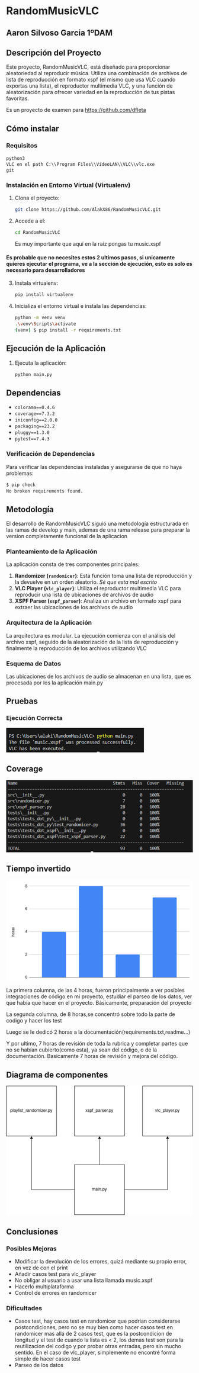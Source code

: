 # RandomMusicVLC

## Aaron Silvoso Garcia 1ºDAM

## Descripción del Proyecto
Este proyecto, RandomMusicVLC, está diseñado para proporcionar aleatoriedad al reproducir música. Utiliza una combinación de archivos de lista de reproducción en formato xspf (el mismo que usa VLC cuando exportas una lista), el reproductor multimedia VLC, y una función de aleatorización para ofrecer variedad en la reproducción de tus pistas favoritas.

Es un proyecto de examen para https://github.com/dfleta

## Cómo instalar
### Requisitos
    python3
    VLC en el path C:\\Program Files\\VideoLAN\\VLC\\vlc.exe
    git
### Instalación en Entorno Virtual (Virtualenv)

1. Clona el proyecto:

    ```bash
    git clone https://github.com/AlakX86/RandomMusicVLC.git
    ```

2. Accede a el:

    ```bash
   cd RandomMusicVLC
    ```
    Es muy importante que aquí en la raiz pongas tu music.xspf

#### Es probable que no necesites estos 2 ultimos pasos, si unicamente quieres ejecutar el programa, ve a la sección de ejecución, esto es solo es necesario para desarrolladores

3. Instala virtualenv:

    ```bash
    pip install virtualenv
    ```
    
4. Inicializa el entorno virtual e instala las dependencias:

    ```bash
    python -m venv venv
    .\venv\Scripts\activate
    (venv) $ pip install -r requirements.txt
    ```

## Ejecución de la Aplicación

1. Ejecuta la aplicación:

    ```bash
    python main.py
    ```

## Dependencias

- `colorama==0.4.6`
- `coverage==7.3.2`
- `iniconfig==2.0.0`
- `packaging==23.2`
- `pluggy==1.3.0`
- `pytest==7.4.3`

### Verificación de Dependencias

Para verificar las dependencias instaladas y asegurarse de que no haya problemas:

```bash
$ pip check
No broken requirements found.
```
## Metodología

El desarrollo de RandomMusicVLC siguió una metodología estructurada en las ramas de develop y main, ademas de una rama release para preparar la version completamente funcional de la aplicacion

### Planteamiento de la Aplicación

La aplicación consta de tres componentes principales:
1. **Randomizer (`randomicer`)**: Esta función toma una lista de reproducción y la devuelve en un orden aleatorio. *Sé que esta mal escrito*
2. **VLC Player (`vlc_player`)**: Utiliza el reproductor multimedia VLC para reproducir una lista de ubicaciones de archivos de audio
3. **XSPF Parser (`xspf_parser`)**: Analiza un archivo en formato xspf para extraer las ubicaciones de los archivos de audio

### Arquitectura de la Aplicación

La arquitectura es modular. La ejecución comienza con el análisis del archivo xspf, seguido de la aleatorización de la lista de reproducción y finalmente la reproducción de los archivos utilizando VLC

### Esquema de Datos

Las ubicaciones de los archivos de audio se almacenan en una lista, que es procesada por los la aplicación main.py

## Pruebas

### Ejecución Correcta

![Se ve la prueba correctamente funcional](working.png)


## Coverage

![imagen donde se ve el coverage](Coverage.png)

## Tiempo invertido

![tiempo invertido](tiempo.PNG)

La primera columna, de las 4 horas, fueron principalmente a ver posibles integraciones de código en mi proyecto, estudiar el parseo de los datos, ver que había que hacer en el proyecto. Básicamente, preparación del proyecto

La segunda columna, de 8 horas,se concentró sobre todo la parte de codigo y hacer los test

Luego se le dedicó 2 horas a la documentación(requirements.txt,readme...)

Y por ultimo, 7 horas de revisión de toda la rubrica y completar partes que no se habían cubierto(como esta), ya sean del código, o de la documentación. Basicamente 7 horas de revisión y mejora del código.

## Diagrama de componentes

![Diagrama de componentes](Diagrama.png)

## Conclusiones

### Posibles Mejoras
- Modificar la devolución de los errores, quizá mediante su propio error, en vez de con el print
- Añadir casos test para vlc_player
- No obligar al usuario a usar una lista llamada music.xspf
- Hacerlo multiplataforma
- Control de errores en randomicer
### Dificultades
- Casos test, hay casos test en randomicer que podrian considerarse postcondiciones, pero no se muy bien como hacer casos test en randomicer mas allá de 2 casos test, que es la postcondicion de longitud y el test de cuando la lista es < 2, los demas test son para la reutilizacion del codigo y por probar otras entradas, pero sin mucho sentido. En el caso de vlc_player, simplemente no encontré forma simple de hacer casos test
- Parseo de los datos
